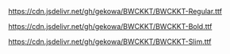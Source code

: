 https://cdn.jsdelivr.net/gh/gekowa/BWCKKT/BWCKKT-Regular.ttf

https://cdn.jsdelivr.net/gh/gekowa/BWCKKT/BWCKKT-Bold.ttf

https://cdn.jsdelivr.net/gh/gekowa/BWCKKT/BWCKKT-Slim.ttf
